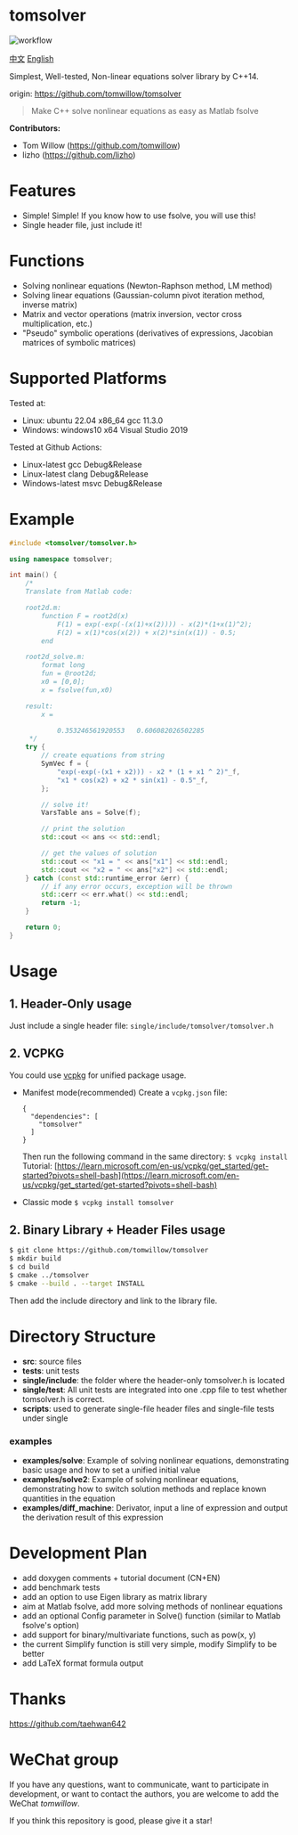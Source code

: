 # tomsolver

![workflow](https://github.com/tomwillow/tomsolver/actions/workflows/cmake-multi-platform.yml/badge.svg)

[中文](https://github.com/tomwillow/tomsolver/blob/master/README-zh.md) [English](https://github.com/tomwillow/tomsolver)

Simplest, Well-tested, Non-linear equations solver library by C++14.

origin: https://github.com/tomwillow/tomsolver

> Make C++ solve nonlinear equations as easy as Matlab fsolve

**Contributors:**

- Tom Willow (https://github.com/tomwillow)
- lizho (https://github.com/lizho)

# Features

- Simple! Simple! If you know how to use fsolve, you will use this!
- Single header file, just include it!

# Functions

- Solving nonlinear equations (Newton-Raphson method, LM method)
- Solving linear equations (Gaussian-column pivot iteration method, inverse matrix)
- Matrix and vector operations (matrix inversion, vector cross multiplication, etc.)
- "Pseudo" symbolic operations (derivatives of expressions, Jacobian matrices of symbolic matrices)

# Supported Platforms

Tested at:

- Linux: ubuntu 22.04 x86_64 gcc 11.3.0
- Windows: windows10 x64 Visual Studio 2019

Tested at Github Actions:

- Linux-latest gcc Debug&Release
- Linux-latest clang Debug&Release
- Windows-latest msvc Debug&Release

# Example

```C++
#include <tomsolver/tomsolver.h>

using namespace tomsolver;

int main() {
    /*
    Translate from Matlab code:

    root2d.m:
        function F = root2d(x)
            F(1) = exp(-exp(-(x(1)+x(2)))) - x(2)*(1+x(1)^2);
            F(2) = x(1)*cos(x(2)) + x(2)*sin(x(1)) - 0.5;
        end

    root2d_solve.m:
        format long
        fun = @root2d;
        x0 = [0,0];
        x = fsolve(fun,x0)

    result:
        x =

            0.353246561920553   0.606082026502285
     */
    try {
        // create equations from string
        SymVec f = {
            "exp(-exp(-(x1 + x2))) - x2 * (1 + x1 ^ 2)"_f,
            "x1 * cos(x2) + x2 * sin(x1) - 0.5"_f,
        };

        // solve it!
        VarsTable ans = Solve(f);

        // print the solution
        std::cout << ans << std::endl;

        // get the values of solution
        std::cout << "x1 = " << ans["x1"] << std::endl;
        std::cout << "x2 = " << ans["x2"] << std::endl;
    } catch (const std::runtime_error &err) {
        // if any error occurs, exception will be thrown
        std::cerr << err.what() << std::endl;
        return -1;
    }

    return 0;
}
```

# Usage

## 1. Header-Only usage

Just include a single header file:
`single/include/tomsolver/tomsolver.h`

## 2. VCPKG

You could use [vcpkg](https://learn.microsoft.com/en-us/vcpkg/get_started/overview) for unified package usage.

* Manifest mode(recommended)
  Create a `vcpkg.json` file:

  ```
  {
    "dependencies": [
      "tomsolver"
    ]
  }
  ```

  Then run the following command in the same directory:
  `$ vcpkg install`
  Tutorial: [https://learn.microsoft.com/en-us/vcpkg/get_started/get-started?pivots=shell-bash](https://learn.microsoft.com/en-us/vcpkg/get_started/get-started?pivots=shell-bash)
* Classic mode
  `$ vcpkg install tomsolver`

## 2. Binary Library + Header Files usage

```bash
$ git clone https://github.com/tomwillow/tomsolver
$ mkdir build
$ cd build
$ cmake ../tomsolver
$ cmake --build . --target INSTALL
```

Then add the include directory and link to the library file.

# Directory Structure

- **src**: source files
- **tests**: unit tests
- **single/include**: the folder where the header-only tomsolver.h is located
- **single/test**: All unit tests are integrated into one .cpp file to test whether tomsolver.h is correct.
- **scripts**: used to generate single-file header files and single-file tests under single

### examples

- **examples/solve**: Example of solving nonlinear equations, demonstrating basic usage and how to set a unified initial value
- **examples/solve2**: Example of solving nonlinear equations, demonstrating how to switch solution methods and replace known quantities in the equation
- **examples/diff_machine**: Derivator, input a line of expression and output the derivation result of this expression

# Development Plan

- add doxygen comments + tutorial document (CN+EN)
- add benchmark tests
- add an option to use Eigen library as matrix library
- aim at Matlab fsolve, add more solving methods of nonlinear equations
- add an optional Config parameter in Solve() function
  (similar to Matlab fsolve's option)
- add support for binary/multivariate functions, such as pow(x, y)
- the current Simplify function is still very simple, modify Simplify to be better
- add LaTeX format formula output

# Thanks

https://github.com/taehwan642

# WeChat group

If you have any questions, want to communicate, want to participate in development, or want to contact the authors, you are welcome to add the WeChat _tomwillow_.

If you think this repository is good, please give it a star!
